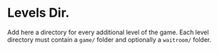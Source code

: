 # Levels Dir.

Add here a directory for every additional level of the game.
Each level directory must contain a `game/` folder and optionally a `waitroom/` folder.
